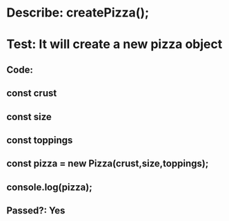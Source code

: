 # Describe: createPizza();
# Test: It will create a new pizza object
  ## Code: 
  ## const crust
  ## const size
  ## const toppings
  ## const pizza = new Pizza(crust,size,toppings);
  ## console.log(pizza);
  ## Passed?: Yes
